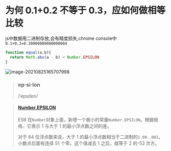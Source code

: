 # 为何 0.1+0.2 不等于 0.3，应如何做相等比较
js中数据用二进制存放,会有精度损失,chrome console中
`
0.1+0.2=0.30000000000000004
`
```js
function equal(a,b){
  return Math.abs(a - b) < Number.EPSILON
}
```

![image-20210825165707998](https://tts-markdown.oss-cn-beijing.aliyuncs.com/img/image-20210825165707998.png)

> ### ep·si·lon
>
>  /ˈepsɪlɒn/

> #### [Number.EPSILON](http://www.waibo.wang/bible/es6/html/6/6.5.html)
>
>  ES6 在`Number`对象上面，新增一个极小的常量`Number.EPSILON`。根据规格，它表示 1 与大于 1 的最小浮点数之间的差。
>
>  对于 64 位浮点数来说，大于 1 的最小浮点数相当于二进制的`1.00..001`，小数点后面有连续 51 个零。这个值减去 1 之后，就等于 2 的-52 次方。
